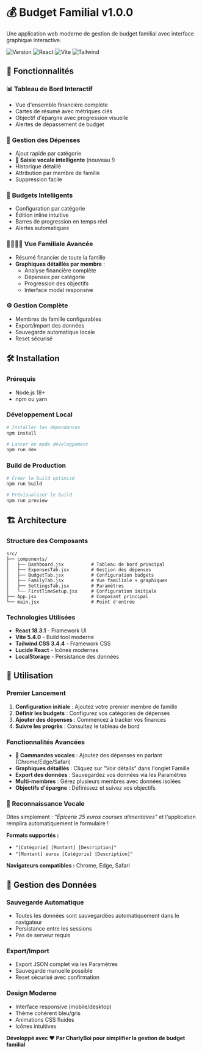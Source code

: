 # 💰 Budget Familial v1.0.0

Une application web moderne de gestion de budget familial avec interface graphique interactive.

![Version](https://img.shields.io/badge/version-1.0.0-blue.svg)
![React](https://img.shields.io/badge/React-18.3.1-61dafb.svg)
![Vite](https://img.shields.io/badge/Vite-5.4.0-646cff.svg)
![Tailwind](https://img.shields.io/badge/Tailwind-3.4.4-38bdf8.svg)

## 🚀 Fonctionnalités

### 📊 **Tableau de Bord Interactif**
- Vue d'ensemble financière complète
- Cartes de résumé avec métriques clés
- Objectif d'épargne avec progression visuelle
- Alertes de dépassement de budget

### 💸 **Gestion des Dépenses**
- Ajout rapide par catégorie
- **🎤 Saisie vocale intelligente** (nouveau !)
- Historique détaillé
- Attribution par membre de famille
- Suppression facile

### 🎯 **Budgets Intelligents**
- Configuration par catégorie
- Édition inline intuitive
- Barres de progression en temps réel
- Alertes automatiques

### 👨‍👩‍👧‍👦 **Vue Familiale Avancée**
- Résumé financier de toute la famille
- **Graphiques détaillés par membre** :
  - Analyse financière complète
  - Dépenses par catégorie
  - Progression des objectifs
  - Interface modal responsive

### ⚙️ **Gestion Complète**
- Membres de famille configurables
- Export/import des données
- Sauvegarde automatique locale
- Reset sécurisé

## 🛠️ Installation

### Prérequis
- Node.js 18+
- npm ou yarn

### Développement Local
```bash
# Installer les dépendances
npm install

# Lancer en mode développement
npm run dev
```

### Build de Production
```bash
# Créer le build optimisé
npm run build

# Prévisualiser le build
npm run preview
```

## 🏗️ Architecture

### Structure des Composants
```
src/
├── components/
│   ├── Dashboard.jsx          # Tableau de bord principal
│   ├── ExpensesTab.jsx        # Gestion des dépenses
│   ├── BudgetTab.jsx          # Configuration budgets
│   ├── FamilyTab.jsx          # Vue familiale + graphiques
│   ├── SettingsTab.jsx        # Paramètres
│   └── FirstTimeSetup.jsx     # Configuration initiale
├── App.jsx                    # Composant principal
└── main.jsx                   # Point d'entrée
```

### Technologies Utilisées
- **React 18.3.1** - Framework UI
- **Vite 5.4.0** - Build tool moderne
- **Tailwind CSS 3.4.4** - Framework CSS
- **Lucide React** - Icônes modernes
- **LocalStorage** - Persistance des données

## 📱 Utilisation

### Premier Lancement
1. **Configuration initiale** : Ajoutez votre premier membre de famille
2. **Définir les budgets** : Configurez vos catégories de dépenses
3. **Ajouter des dépenses** : Commencez à tracker vos finances
4. **Suivre les progrès** : Consultez le tableau de bord

### Fonctionnalités Avancées
- **🎤 Commandes vocales** : Ajoutez des dépenses en parlant (Chrome/Edge/Safari)
- **Graphiques détaillés** : Cliquez sur "Voir détails" dans l'onglet Famille
- **Export des données** : Sauvegardez vos données via les Paramètres
- **Multi-membres** : Gérez plusieurs membres avec données isolées
- **Objectifs d'épargne** : Définissez et suivez vos objectifs

### 🎤 Reconnaissance Vocale
Dites simplement : *"Épicerie 25 euros courses alimentaires"* et l'application remplira automatiquement le formulaire !

**Formats supportés :**
- `"[Catégorie] [Montant] [Description]"`
- `"[Montant] euros [Catégorie] [Description]"`

**Navigateurs compatibles :** Chrome, Edge, Safari

## 💾 Gestion des Données

### Sauvegarde Automatique
- Toutes les données sont sauvegardées automatiquement dans le navigateur
- Persistance entre les sessions
- Pas de serveur requis

### Export/Import
- Export JSON complet via les Paramètres
- Sauvegarde manuelle possible
- Reset sécurisé avec confirmation

### Design Moderne
- Interface responsive (mobile/desktop)
- Thème cohérent bleu/gris
- Animations CSS fluides
- Icônes intuitives

**Développé avec ❤️ Par CharlyBoi pour simplifier la gestion de budget familial**
